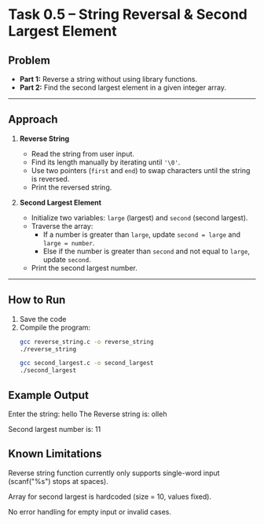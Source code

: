 # Task 0.5 – String Reversal & Second Largest Element

## Problem
- **Part 1:** Reverse a string without using library functions.  
- **Part 2:** Find the second largest element in a given integer array.  

---

## Approach
1. **Reverse String**
   - Read the string from user input.
   - Find its length manually by iterating until `'\0'`.
   - Use two pointers (`first` and `end`) to swap characters until the string is reversed.
   - Print the reversed string.

2. **Second Largest Element**
   - Initialize two variables: `large` (largest) and `second` (second largest).
   - Traverse the array:
     - If a number is greater than `large`, update `second = large` and `large = number`.
     - Else if the number is greater than `second` and not equal to `large`, update `second`.
   - Print the second largest number.

---

## How to Run
1. Save the code 
2. Compile the program:
   ```bash
   gcc reverse_string.c -o reverse_string
   ./reverse_string

   gcc second_largest.c -o second_largest
   ./second_largest

## Example Output

Enter the string:  hello
The Reverse string is: olleh

Second largest number is: 11

## Known Limitations

Reverse string function currently only supports single-word input (scanf("%s") stops at spaces).

Array for second largest is hardcoded (size = 10, values fixed).

No error handling for empty input or invalid cases.